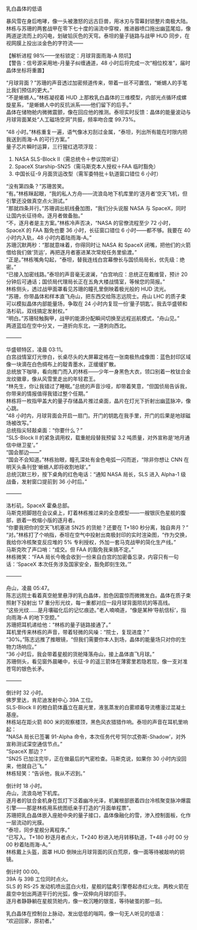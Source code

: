 乳白晶体的低语

暴风雪在身后咆哮，像一头被激怒的远古巨兽，用冰刃与雪幕封锁整片南极大陆。  
林栋与苏珊的两套战甲在零下七十度的湍流中穿梭，推进器喷口拖出幽蓝尾焰，像两道逆流而上的闪电，划破铅灰色的天穹。泰坦的量子链路与战甲 HUD 同步，在视网膜上投出淡金色的字符流——

【解析进程 98%——坐标锁定：月球背面雨海-A 陨坑】  
【警告：信号源采用地-月量子纠缠通道，48 小时后将完成一次“相位校准”，届时晶体坐标将重置】

“月球背面？”苏珊的声音透过加密频道传来，带着一丝不可置信，“蜥蜴人的手笔比我们预估的更大。”  
“不是蜥蜴人。”林栋凝视着 HUD 上那枚乳白晶体的三维模型，内部光点循环成螺旋星系，“是蜥蜴人中的反抗派系——他们留下的后手。”  
晶体在储物舱内微微震颤，像在回应他的推测。泰坦实时反馈：晶体的能量波动与月球背面某处“人工磁场空洞”共振，频率吻合度 99.73%。

“48 小时。”林栋重复一遍，语气像冰刃刮过金属，“泰坦，列出所有能在时限内把我送到雨海-A 的可行方案。”  
量子芯片瞬时运算，三行猩红选项浮现：

1. NASA SLS-Block II（需总统令＋参议院听证）  
2. SpaceX Starship-SN25（需马斯克本人授权＋FAA 临时豁免）  
3. 中国长征-9 月面货运改型（需军委特批＋轨道窗口错位 6 小时）

“没有第四条？”苏珊苦笑。  
“有。”林栋眯起眼，“我的私人方舟——流浪岛地下机库里的‘逐月者’空天飞机，但引擎还没做真空点火测试。”  
“那就四条并行。”苏珊调出航线叠加图，“我们分头说服 NASA 与 SpaceX，同时让国内长征待命。逐月者做备胎。”  
“不，逐月者是主方案。”林栋冷声否决，“NASA 的官僚流程至少 72 小时，SpaceX 的 FAA 豁免也要 36 小时，长征窗口错位 6 小时——都不够。我要在 40 小时内入轨，48 小时内着陆雨海-A。”  
苏珊沉默两秒：“那就意味着，你得同时让 NASA 和 SpaceX 闭嘴，把他们的火箭借给我们做‘货运’，再把逐月者塞进某次常规任务里偷渡。”  
“正是。”林栋嘴角勾起，“泰坦，替我连线白宫幕僚长与国侦局局长，优先级：绝密。”  
“已接入加密线路。”泰坦的声音毫无波澜，“白宫响应：总统正在戴维营，预计 20 分钟后可通话；国侦局代理局长正在五角大楼战情室，等候您的简报。”  
林栋侧头，透过战甲面罩看见苏珊的瞳孔里倒映着极光般的 HUD 流光。  
“苏珊，你带晶体和样本直飞舟山，把东西交给陈志远院士。舟山 LHC 的质子束可以模拟晶体内部能量场，争取在 24 小时内复现一份‘量子钥匙’。我去华盛顿和洛杉矶，双线搞定发射权。”  
“明白。”苏珊轻触胸甲，战甲的能源分配瞬间切换至远程巡航模式，“舟山见。”  
两道蓝焰在空中分叉，一道折向东北，一道刺向西北。  

———  

华盛顿特区，凌晨 03:11。  
白宫战情室灯光惨白，长桌尽头的大屏幕定格在一张南极热成像图：蓝色封印区域像一块滴在白色绸布上的靛青墨水，正缓缓扩散。  
总统放下咖啡，看向推门而入的林栋——少年一身黑色大衣，领口别着一枚钛合金龙纹徽章，像从风雪里走出的年轻君王。  
“林先生，你让我错过了睡眠。”总统的声音沙哑，却带着笑意，“但国侦局告诉我，你带来的情报值得我错过整个任期。”  
林栋将一枚指甲盖大的量子存储晶片推过桌面，晶片在灯光下折射出幽蓝脉冲，像心跳。  
“48 小时内，月球背面会开启一扇门。开门的钥匙在我手里，开门的后果是地球磁场被改写。”  
总统指尖轻敲桌面：“你要什么？”  
“SLS-Block II 的紧急调用权，载重舱段替我预留 3.2 吨质量，对外宣称是‘地月通信中继卫星’。”  
“国会那边——”  
“国会不会知道。”林栋抬眼，瞳孔深处有金色电弧一闪而逝，“除非你想让 CNN 在明天头条刊登‘蜥蜴人即将收割地球’。”  
总统沉默三秒，按下桌角的红色电话：“通知 NASA 局长，SLS 进入 Alpha-1 级战备，发射窗口提前到 36 小时后。”  

———  

洛杉矶，SpaceX 霍桑总部。  
马斯克把脚翘在会议桌上，盯着林栋推过来的全息模型——一艘银灰色星舰的腹部，嵌着一枚缩小版的逐月者。  
“你要我把你的空天飞机塞进 SN25 的货舱？还要在 T+180 秒分离，独自奔月？”  
“对。”林栋打了个响指，泰坦在空气中投射出南极封印的实时渲染图，“作为交换，我给你冷核聚变反应堆的 5% 专利授权，外加一套马克战甲的简化生产线。”  
马斯克吹了声口哨：“成交。但 FAA 的豁免我来搞不定。”  
林栋微笑：“FAA 局长今晚会收到一份来自白宫的加密备忘录，内容只有一句话：‘SpaceX 本次任务涉及国家安全，豁免即刻生效。’”  

———  

舟山，凌晨 05:47。  
陈志远院士看着真空舱里悬浮的乳白晶体，脸色因震惊而微微发白。晶体在质子束照射下投射出 17 重分形光纹，每一重都对应一段月球背面陨坑的等高线。  
“这些光纹……是月壤磁化后的记忆痕迹。”老人喃喃道，“像是某种‘导航信标’，指向雨海-A 的地下空腔。”  
苏珊把耳机递给他：“林栋的量子链路接通了。”  
耳机里传来林栋的声音，带着轻微的风噪：“院士，复现进度？”  
“30%。”陈志远推了推眼镜，“但我们需要你本人到场，晶体的能量场只对你的生物力场响应。”  
“36 小时后，我会带着星舰的货舱降落舟山，接上晶体直飞月球。”  
苏珊侧头，看见窗外晨曦中，长征-9 的遥三箭体在薄雾里若隐若现，像一支对准苍穹的银色长矛。  

———  

倒计时 32 小时。  
佛罗里达，肯尼迪发射中心 39A 工位。  
SLS-Block II 的橙白箭体矗立在晨光里，液氢蒸发的白雾顺着导流槽漫过混凝土基座。  
林栋站在距火箭 800 米的观察楼顶，黑色风衣猎猎作响。泰坦的声音在耳机里响起：  
“NASA 局长已签署 91-Alpha 命令，本次任务代号‘阿尔忒弥斯-Shadow’，对外宣称测试深空通信节点。”  
“SpaceX 那边？”  
“SN25 已加注完毕，正在做最后的气密检查。马斯克说，如果你 30 小时内没回来，他就自己飞。”  
林栋轻笑：“告诉他，我从不迟到。”  

倒计时 18 小时。  
舟山，流浪岛地下机库。  
逐月者的钛合金机身在氙灯下泛着幽冷光泽，机翼根部嵌着四台冷核聚变脉冲爆震引擎——那是林栋用系统图纸亲手打造的“月面单程票”。  
苏珊把乳白晶体嵌入座舱中央的量子接口，晶体像融化的雪，渗入控制面板，化作一层流动的光膜。  
“泰坦，同步星舰分离程序。”  
“已写入。T+180 秒逐月者点火，T+240 秒进入地月转移轨道，T+48 小时 00 分 00 秒着陆雨海-A。”  
林栋戴上头盔，面罩 HUD 倒映出月球背面的灰白荒原，像一面等待被敲响的铜镜。  

倒计时 00:00。  
39A 与 39B 工位同时点火。  
SLS 的 RS-25 发动机喷出蓝白火柱，星舰的猛禽引擎卷起赤红火龙。两枚火箭在晨空中划出两道平行的光弧，像一双伸向月球的巨手。  
逐月者静静躺在星舰货舱内，像一枚沉睡的银茧，等待破茧的那一刻。  

乳白晶体在控制台上脉动，发出低低的嗡鸣，像一句无人听见的低语：  
“欢迎回家，原初者。”